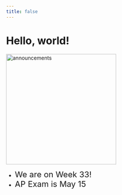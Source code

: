 ```yaml
---
title: false
---
```


<meta http-equiv="refresh" content="600"/>

# Hello, world!

<img src="https://www.dv8sussex.com/wp-content/uploads/2020/03/bud-important-announcement-800x280-1.jpg" alt="announcements" height="300">  

- <span style="font-size: 22px;">We are on Week 33!</span>
- <span style="font-size: 22px;">AP Exam is May 15</span>



<!-- ### Your [Summer Assignment](\apcsp\curriculum\summer-assignment) is live now!! -->

<!-- #### Why CS?
- To satisfy personal creativity
  - No matter what you are interested in, you can use computer science to make it better
  - CS is applicable to every field, and is a way of thinking that is valuable no matter what you are interested in
- Social responsibility
  - Digital citizenship (being responsible and ethical with technology)
  - Understand technology to help influence policy making around technology
- Professional Opportunities
  - Almost 2 open jobs for every student with a CS degree
  - CS is on average the highest-paid college major upon graduation

This is CS50 AP, Harvard University's introduction to the intellectual enterprises of computer science and the art of programming for students in high school, which satisfies the College Board's AP CS Principles curriculum framework. -->

<!-- <iframe width="50%" src="https://www.youtube.com/embed/tZxLMIk_SaY" title="YouTube video player" frameborder="0" allow="accelerometer; autoplay; clipboard-write; encrypted-media; gyroscope; picture-in-picture" allowfullscreen></iframe> -->